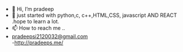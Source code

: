 - 👋 Hi, I’m pradeep
- 👀 just started with python,c, c++,HTML,CSS, javascript AND REACT .hope to learn a lot.
- 📫 How to reach me ..
- pradeepsi2120032@gmail.com<br>
-http://pradeeps.me/
